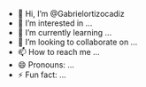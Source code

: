 - 👋 Hi, I’m @Gabrielortizocadiz
- 👀 I’m interested in ...
- 🌱 I’m currently learning ...
- 💞️ I’m looking to collaborate on ...
- 📫 How to reach me ...
- 😄 Pronouns: ...
- ⚡ Fun fact: ...

<!---
Gabrielortizocadiz/Gabrielortizocadiz is a ✨ special ✨ repository because its `README.md` (this file) appears on your GitHub profile.
You can click the Preview link to take a look at your changes.
--->
